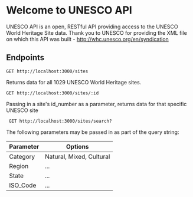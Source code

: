 # Welcome to UNESCO API #

UNESCO API is an open, RESTful API providing access to the UNESCO World Heritage Site data. Thank you to UNESCO for providing the XML file on which this API was built - http://whc.unesco.org/en/syndication 

## Endpoints ##

``` GET http://localhost:3000/sites ```

Returns data for all 1029 UNESCO World Heritage sites.


``` GET http://localhost:3000/sites/:id ```

Passing in a site's id_number as a parameter, returns data for that specific UNESCO site


``` GET http://localhost:3000/sites/search?```

The following parameters may be passed in as part of the query string:

| Parameter  | Options |
| ------------- | ------------- |
| Category  | Natural, Mixed, Cultural  |
| Region  | ...  |
| State  | ...  |
| ISO_Code  | ...  |
